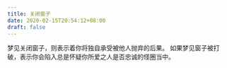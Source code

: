 ```yaml
---
title: 关闭窗子
date: 2020-02-15T20:54:12+08:00
draft: false
---
```


梦见关闭窗子，则表示着你将独自承受被他人抛弃的后果。
如果梦见窗子被打破，表示你会陷入总是怀疑你所爱之人是否忠诚的怪圈当中。

